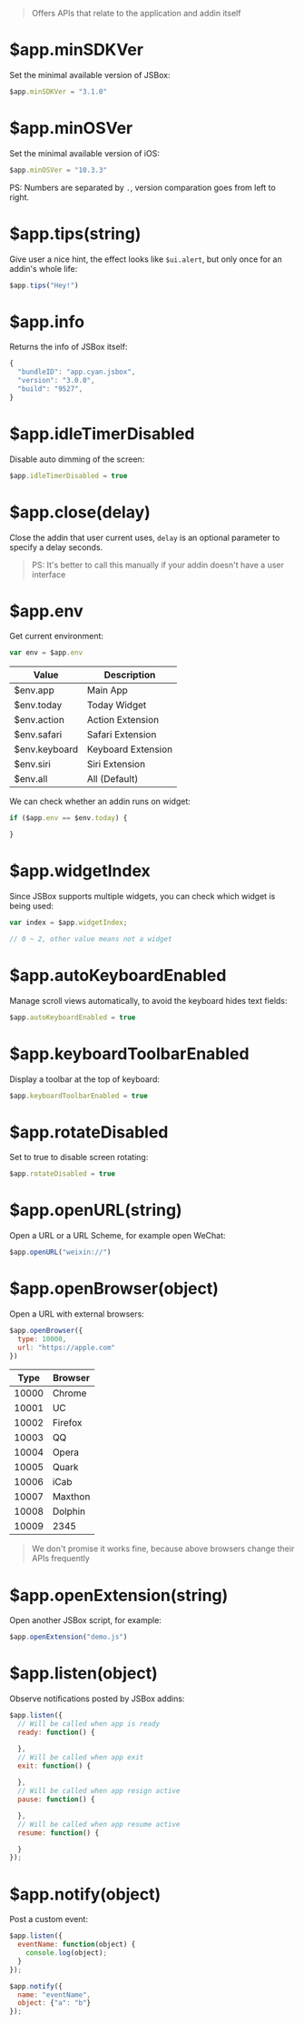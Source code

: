 > Offers APIs that relate to the application and addin itself

# $app.minSDKVer

Set the minimal available version of JSBox:

```js
$app.minSDKVer = "3.1.0"
```

# $app.minOSVer

Set the minimal available version of iOS:

```js
$app.minOSVer = "10.3.3"
```

PS: Numbers are separated by `.`, version comparation goes from left to right.

# $app.tips(string)

Give user a nice hint, the effect looks like `$ui.alert`, but only once for an addin's whole life:

```js
$app.tips("Hey!")
```

# $app.info

Returns the info of JSBox itself:

```js
{
  "bundleID": "app.cyan.jsbox",
  "version": "3.0.0",
  "build": "9527",
}
```

# $app.idleTimerDisabled

Disable auto dimming of the screen:

```js
$app.idleTimerDisabled = true
```

# $app.close(delay)

Close the addin that user current uses, `delay` is an optional parameter to specify a delay seconds.

> PS: It's better to call this manually if your addin doesn't have a user interface

# $app.env

Get current environment:

```js
var env = $app.env
```

Value | Description
---|---
$env.app | Main App
$env.today | Today Widget
$env.action | Action Extension
$env.safari | Safari Extension
$env.keyboard | Keyboard Extension
$env.siri | Siri Extension
$env.all | All (Default)

We can check whether an addin runs on widget:

```js
if ($app.env == $env.today) {

}
```

# $app.widgetIndex

Since JSBox supports multiple widgets, you can check which widget is being used:

```js
var index = $app.widgetIndex;

// 0 ~ 2, other value means not a widget
```

# $app.autoKeyboardEnabled

Manage scroll views automatically, to avoid the keyboard hides text fields:

```js
$app.autoKeyboardEnabled = true
```

# $app.keyboardToolbarEnabled

Display a toolbar at the top of keyboard:

```js
$app.keyboardToolbarEnabled = true
```

# $app.rotateDisabled

Set to true to disable screen rotating:

```js
$app.rotateDisabled = true
```

# $app.openURL(string)

Open a URL or a URL Scheme, for example open WeChat:

```js
$app.openURL("weixin://")
```

# $app.openBrowser(object)

Open a URL with external browsers:

```js
$app.openBrowser({
  type: 10000,
  url: "https://apple.com"
})
```

Type | Browser
---|---
10000 | Chrome
10001 | UC
10002 | Firefox
10003 | QQ
10004 | Opera
10005 | Quark
10006 | iCab
10007 | Maxthon
10008 | Dolphin
10009 | 2345

> We don't promise it works fine, because above browsers change their APIs frequently

# $app.openExtension(string)

Open another JSBox script, for example:

```js
$app.openExtension("demo.js")
```

# $app.listen(object)

Observe notifications posted by JSBox addins:

```js
$app.listen({
  // Will be called when app is ready
  ready: function() {

  },
  // Will be called when app exit
  exit: function() {
    
  },
  // Will be called when app resign active
  pause: function() {

  },
  // Will be called when app resume active
  resume: function() {

  }
});
```

# $app.notify(object)

Post a custom event:

```js
$app.listen({
  eventName: function(object) {
    console.log(object);
  }
});

$app.notify({
  name: "eventName",
  object: {"a": "b"}
});
```